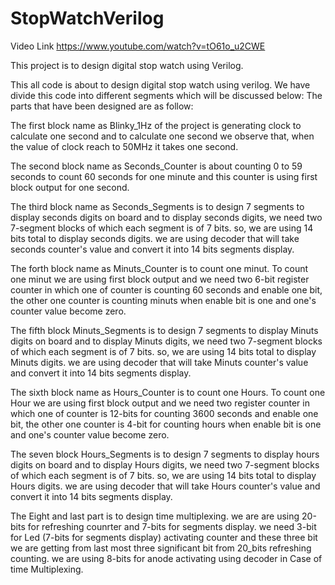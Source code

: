 # StopWatchVerilog

Video Link
https://www.youtube.com/watch?v=tO61o_u2CWE

This project is to design digital stop watch using Verilog.



This all code is about to design digital stop watch using verilog. We have divide this code into different segments which will be discussed below:
The parts that have been designed are as follow:

The first block name as Blinky_1Hz of the project is generating clock to calculate one second and to calculate one second we observe that, when the value of clock reach to 50MHz it takes one second. 

The second block name as Seconds_Counter is about counting 0 to 59 seconds to count 60 seconds for one minute and this counter is using first block output for one second.

The third block name as Seconds_Segments is to design 7 segments to display seconds digits on board and to display seconds digits, we need two 7-segment blocks of which each segment is of 7 bits. so, we are using 14 bits total to display seconds digits. we are using decoder that will take seconds counter's value and convert it into 14 bits segments display.

The forth block name as Minuts_Counter is to count one minut. To count one minut we are using first block output and we need two 6-bit register counter in which one of counter is counting 60 seconds and enable one bit, the other one counter is counting minuts when enable bit is one and one's counter value become zero.

The fifth block Minuts_Segments is to design 7 segments to display Minuts digits on board and to display Minuts digits, we need two 7-segment blocks of which each segment is of 7 bits. so, we are using 14 bits total to display Minuts digits. we are using decoder that will take Minuts counter's value and convert it into 14 bits segments display.

The sixth block name as Hours_Counter is to count one Hours. To count one Hour we are using first block output and we need two register counter in which one of counter is 12-bits for counting 3600 seconds and enable one bit, the other one counter is 4-bit for counting hours when enable bit is one and one's counter value become zero.

The seven block Hours_Segments is to design 7 segments to display hours digits on board and to display Hours digits, we need two 7-segment blocks of which each segment is of 7 bits. so, we are using 14 bits total to display Hours digits. we are using decoder that will take Hours counter's value and convert it into 14 bits segments display.

The Eight and last part is to design time multiplexing. we are are using 20-bits for refreshing counrter and 7-bits for segments display. we need 3-bit for Led (7-bits for segments display) activating counter and these three bit we are getting from last most three significant bit from 20_bits refreshing counting. we are using 8-bits for anode activating using decoder in Case of time Multiplexing. 
